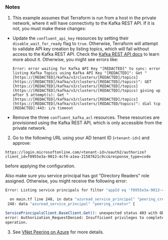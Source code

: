 ### Notes

1. This example assumes that Terraform is run from a host in the private network, where it will have connectivity to the Kafka REST API. If it is not, you must make these changes:

  * Update the `confluent_api_key` resources by setting their `disable_wait_for_ready` flag to `true`. Otherwise, Terraform will attempt to validate API key creation by listing topics, which will fail without access to the Kafka REST API. Check the [Kafka REST API docs](https://docs.confluent.io/cloud/current/api.html#tag/Topic-(v3)) to learn more about it. Otherwise, you might see errors like:

    ```
    Error: error waiting for Kafka API Key "[REDACTED]" to sync: error listing Kafka Topics using Kafka API Key "[REDACTED]": Get "[https://[REDACTED]/kafka/v3/clusters/[REDACTED]/topics](https://[REDACTED]/kafka/v3/clusters/[REDACTED]/topics)": GET [https://[REDACTED]/kafka/v3/clusters/[REDACTED]/topics](https://[REDACTED]/kafka/v3/clusters/[REDACTED]/topics) giving up after 5 attempt(s): Get "[https://[REDACTED]/kafka/v3/clusters/[REDACTED]/topics](https://[REDACTED]/kafka/v3/clusters/[REDACTED/topics)": dial tcp [REDACTED]:443: i/o timeout
    ```

  * Remove the three `confluent_kafka_acl` resources. These resources are provisioned using the Kafka REST API, which is only accessible from the private network.

2. Go to the following URL using your AD tenant ID (`<tenant-id>`) and approve:

```
https://login.microsoftonline.com/<tenant-id>/oauth2/authorize?client_id=f0955e3a-9013-4cf4-a1ea-21587621c9cc&response_type=code
```

before applying the configuration.

Also make sure you service principal has got "Directory Readers" role assigned. Otherwise, you might receive the following error:
```bash
Error: Listing service principals for filter "appId eq 'f0955e3a-9013-4cf4-a1ea-21587621c9cc'"

  on main.tf line 248, in data "azuread_service_principal" "peering_creator":
 248: data "azuread_service_principal" "peering_creator" {

ServicePrincipalsClient.BaseClient.Get(): unexpected status 403 with OData
error: Authorization_RequestDenied: Insufficient privileges to complete the
operation.
```

3. See [VNet Peering on Azure](https://docs.confluent.io/cloud/current/networking/peering/azure-peering.html) for more details.
